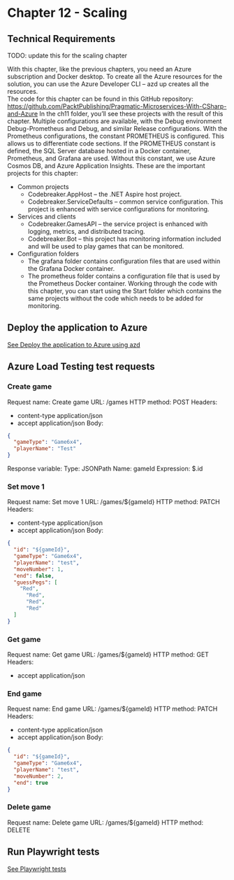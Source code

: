 # Chapter 12 - Scaling

## Technical Requirements

TODO: update this for the scaling chapter

With this chapter, like the previous chapters, you need an Azure subscription and Docker desktop. To create all the Azure resources for the solution, you can use the Azure Developer CLI – azd up creates all the resources.  
The code for this chapter can be found in this GitHub repository: https://github.com/PacktPublishing/Pragmatic-Microservices-With-CSharp-and-Azure
In the ch11 folder, you’ll see these projects with the result of this chapter. Multiple configurations are available, with the Debug environment Debug-Prometheus and Debug, and similar Release configurations. With the Prometheus configurations, the constant PROMETHEUS is configured. This allows us to differentiate code sections. If the PROMETHEUS constant is defined, the SQL Server database hosted in a Docker container, Prometheus, and Grafana are used. Without this constant, we use Azure Cosmos DB, and Azure Application Insights.
These are the important projects for this chapter:

* Common projects
  * Codebreaker.AppHost – the .NET Aspire host project. 
  * Codebreaker.ServiceDefaults – common service configuration. This project is enhanced with service configurations for monitoring.
* Services and clients
  * Codebreaker.GamesAPI – the service project is enhanced with logging, metrics, and distributed tracing.
  * Codebreaker.Bot – this project has monitoring information included and will be used to play games that can be monitored.
* Configuration folders
  * The grafana folder contains configuration files that are used within the Grafana Docker container.
  * The prometheus folder contains a configuration file that is used by the Prometheus Docker container.
Working through the code with this chapter, you can start using the Start folder which contains the same projects without the code which needs to be added for monitoring.

## Deploy the application to Azure

[See Deploy the application to Azure using azd](../Deploy2Azure.md)

## Azure Load Testing test requests

### Create game

Request name: Create game
URL: <link to your games API ACA>/games
HTTP method: POST
Headers:
- content-type application/json
- accept application/json
Body:

```json
{
  "gameType": "Game6x4",
  "playerName": "Test"
}
```

Response variable: 
Type: JSONPath
Name: gameId
Expression: $.id

### Set move 1

Request name: Set move 1
URL: <link to your games API ACA>/games/${gameId}
HTTP method: PATCH
Headers:
- content-type application/json
- accept application/json
Body:

```json
{
  "id": "${gameId}",
  "gameType": "Game6x4",
  "playerName": "test",
  "moveNumber": 1,
  "end": false,
  "guessPegs": [
    "Red",
	  "Red",
	  "Red",
	  "Red"
  ]
}
```

### Get game

Request name: Get game
URL: <link to your games API ACA>/games/${gameId}
HTTP method: GET
Headers:
- accept application/json

### End game

Request name: End game
URL: <link to your games API ACA>/games/${gameId}
HTTP method: PATCH
Headers:
- content-type application/json
- accept application/json
Body:

```json
{
  "id": "${gameId}",
  "gameType": "Game6x4",
  "playerName": "test",
  "moveNumber": 2,
  "end": true
}
```

### Delete game

Request name: Delete game
URL: <link to your games API ACA>/games/${gameId}
HTTP method: DELETE

## Run Playwright tests

[See Playwright tests](../TestWithPlaywright.md)
